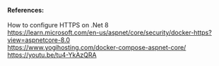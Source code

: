 <b>References:</b>
</br>
</br>
How to configure HTTPS on .Net 8
</br>
https://learn.microsoft.com/en-us/aspnet/core/security/docker-https?view=aspnetcore-8.0
</br>
https://www.yogihosting.com/docker-compose-aspnet-core/
</br>
https://youtu.be/tu4-YkAzQRA
</br>
